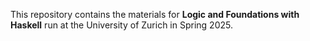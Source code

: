 This repository contains the materials for **Logic and Foundations with Haskell** run at the University of Zurich in Spring 2025.
